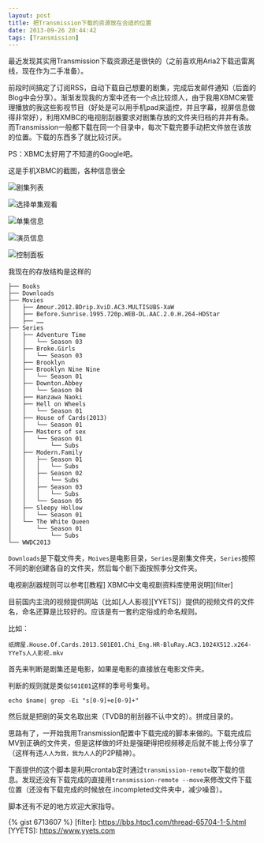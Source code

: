 ```yaml
---
layout: post
title: 把Transmission下载的资源放在合适的位置
date: 2013-09-26 20:44:42
tags: [Transmission]
---
```


最近发现其实用Transmission下载资源还是很快的（之前喜欢用Aria2下载迅雷离线，现在作为二手准备）。

前段时间搞定了订阅RSS，自动下载自己想要的剧集，完成后发邮件通知（后面的Blog中会分享）。渐渐发现我的方案中还有一个点比较烦人，由于我用XBMC来管理播放的我这些影视节目（好处是可以用手机pad来遥控，并且字幕，视屏信息做得非常好），利用XMBC的电视削刮器要求对剧集存放的文件夹归档的井井有条。而Transmission一般都下载在同一个目录中，每次下载完要手动把文件放在该放的位置。下载的东西多了就比较讨厌。

PS：XBMC太好用了不知道的Google吧。

<!-- more -->

这是手机XBMC的截图，各种信息很全

![剧集列表](https://pic.yupoo.com/agassi/DbVjR445/medish.jpg)

![选择单集观看](https://pic.yupoo.com/agassi/DbVjR8Nn/medish.jpg)

![单集信息](https://pic.yupoo.com/agassi/DbVjRcbN/medish.jpg)

![演员信息](https://pic.yupoo.com/agassi/DbVjWkp7/medish.jpg)

![控制面板](https://pic.yupoo.com/agassi/DbVjVMhU/medish.jpg)

我现在的存放结构是这样的

```
├── Books
├── Downloads
├── Movies
│   ├── Amour.2012.BDrip.XviD.AC3.MULTISUBS-XaW
│   ├── Before.Sunrise.1995.720p.WEB-DL.AAC.2.0.H.264-HDStar 
│   ├── ……
├── Series
│   ├── Adventure Time
│   │   └── Season 03
│   ├── Broke.Girls
│   │   └── Season 03
│   ├── Brooklyn
│   ├── Brooklyn Nine Nine
│   │   └── Season 01
│   ├── Downton.Abbey
│   │   └── Season 04
│   ├── Hanzawa Naoki
│   ├── Hell on Wheels
│   │   └── Season 01
│   ├── House of Cards(2013)
│   │   └── Season 01
│   ├── Masters of sex
│   │   └── Season 01
│   │       └── Subs
│   ├── Modern.Family
│   │   ├── Season 01
│   │   │   └── Subs
│   │   ├── Season 02
│   │   │   └── Subs
│   │   ├── Season 03
│   │   │   └── Subs
│   │   └── Season 05
│   ├── Sleepy Hollow
│   │   └── Season 01
│   └── The White Queen
│       └── Season 01
│           └── Subs
└── WWDC2013
```

`Downloads`是下载文件夹，`Moives`是电影目录，`Series`是剧集文件夹，`Series`按照不同的剧创建各自的文件夹，然后每个剧下面按照季分文件夹。

电视削刮器规则可以参考[[教程] XBMC中文电视剧资料库使用说明][filter]

目前国内主流的视频提供网站（比如[人人影视][YYETS]）提供的视频文件的文件名，命名还算是比较好的。应该是有一套约定俗成的命名规则。

比如：

	纸牌屋.House.Of.Cards.2013.S01E01.Chi_Eng.HR-BluRay.AC3.1024X512.x264-YYeTs人人影视.mkv

首先来判断是剧集还是电影，如果是电影的直接放在电影文件夹。

判断的规则就是类似`S01E01`这样的季号号集号。

```shell
echo $name| grep -Ei "s[0-9]+e[0-9]+"
```

然后就是把剧的英文名取出来（TVDB的削刮器不认中文的）。拼成目录的。

思路有了，一开始我用Transmission配置中下载完成的脚本来做的。下载完成后MV到正确的文件夹，但是这样做的坏处是强硬得把视频移走后就不能上传分享了（这样有违`人人为我，我为人人`的P2P精神）。

下面提供的这个脚本是利用crontab定时通过`transmission-remote`取下载的信息。发现还没有下载完成的直接用`transmission-remote --move`来修改文件下载位置（还没有下载完成的时候放在.incompleted文件夹中，减少噪音）。

脚本还有不足的地方欢迎大家指导。

{% gist 6713607 %}
[filter]: https://bbs.htpc1.com/thread-65704-1-5.html
[YYETS]: https://www.yyets.com

